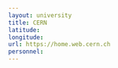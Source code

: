 ```yaml
---
layout: university
title: CERN
latitude: 
longitude: 
url: https://home.web.cern.ch
personnel:
---
```


